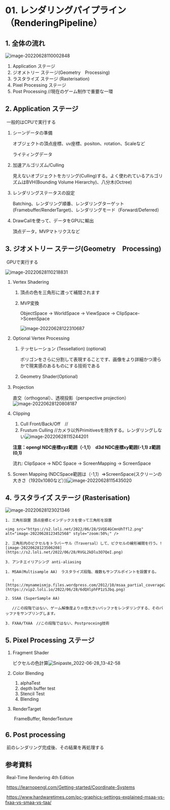 # 01. レンダリングパイプライン（RenderingPipeline）

## 1. 全体の流れ

![image-20220628110002848](https://s2.loli.net/2022/06/28/XeHnJANbuiwQT9r.png)

1. Application ステージ
2. ジオメトリー ステージ(Geometry　Processing)
3. ラスタライズ ステージ (Rasterisation)
4. Pixel Processing ステージ
5. Post Processing //現在のゲーム制作で重要な一環

## 2. Application ステージ 

​	一般的はCPUで実行する

1. シーンデータの準備

   オブジェクトの頂点座標、uv座標、positon、rotation、Scaleなど

   ライティングデータ

2. 加速アルゴリズム/Culling

   見えないオブジェクトをカリング(Culling)する。よく使われているアルゴリズムはBVH(Bounding Volume Hierarchy)、八分木(Octree)

3. レンダリングステータスの設定

   Batching、レンダリング順番、レンダリングターゲット(Framebuffer/RenderTarget)、レンダリングモード（Forward/Deferred）

4. DrawCallを使って、データをGPUに輸出

   頂点データ，MVPマトリクスなど

## 3. ジオメトリー ステージ(Geometry　Processing)　

​	GPUで実行する

![image-20220628110218831](https://s2.loli.net/2022/06/28/oVufQPdtkUFqW34.png)

1. Vertex Shadering 

   1. 頂点の色を三角形に渡って補間されます

   2. MVP変換　

      ObjectSpace -> WorldSpace -> ViewSpace -> ClipSpace->SceenSpace

      ![image-20220628122310687](https://s2.loli.net/2022/06/28/OGPQLFJiENMZ1mk.png)

2. Optional Vertex Processing

   1. テッセレーション (Tessellation) (optional)

      ポリゴンをさらに分割して表現することです、画像をより詳細かつ滑らかで現実感のあるものにする技術である

   2. Geometry Shader(Optional)　

3. Projection　

   直交（orthogonal）、透視投影（perspective projection）![image-20220628120808187](https://s2.loli.net/2022/06/28/dIrhAK3qiEYon7X.png)

4. Clipping 

   1. Cull Front/Back/Off　//
   2. Frustum Culling //カメラ以外Primitivesを除外する。レンダリングしない![image-20220628115244201](https://s2.loli.net/2022/06/28/N4ZnVsQv2fjkCFL.png)

   **注意：opengl NDC座標xyz範囲（-1,1）　d3d NDC座標xy範囲(-1,1) z範囲(0,1)**

   流れ: ClipSpace -> NDC Space -> ScreenMapping -> ScreenSpace

5. Screen Mapping  (NDCSpace範囲は（-1,1）=>ScreenSpace(スクリーンの大きさ（1920x1080など）))![image-20220628115435020](https://s2.loli.net/2022/06/28/H1AIQ2KYTufGdiv.png)

## 4. ラスタライズ ステージ (Rasterisation)

![image-20220628123021346](https://s2.loli.net/2022/06/28/GFD9rVcstulUhXe.png)

	1. 三角形設置 頂点座標とインデックスを使って三角形を設置

    <img src="https://s2.loli.net/2022/06/28/SVQE4GCmnUhTfl2.png" alt="image-20220628123452568" style="zoom:50%;" />

	2. 三角形内のピクセルをトラバーサル（Traversal）して、ピクセルの線形補間を行う。![image-20220628123506208](https://s2.loli.net/2022/06/28/RVGL2kDlu3O7QeI.png)

	3. アンチエイリアシング anti-aliasing

    1. MSAA(Multisample AA)　ラスタライズ段階、複数もサンプルポイントを設置する。

       ![https://mynameismjp.files.wordpress.com/2012/10/msaa_partial_coverage2.png](https://vip2.loli.io/2022/06/28/6dQXlphFP1zSJbq.png)

    2. SSAA (SuperSample AA) 

       //この段階ではない、ゲーム解像度よりｎ倍大きいバッファをレンダリングする、そのバッファをサンプリングします。

    3. FXAA/TXAA　//この段階ではない、Postproceing技術

## 5. Pixel Processing ステージ

1. Fragment Shader

   ピクセルの色計算![Snipaste_2022-06-28_13-42-58](https://vip2.loli.io/2022/06/28/Y58CrOLjQedURXI.png)

2. Color Blending

   1. alphaTest 
   2. depth buffer test
   3. Stencil Test
   4.  Blending

3. RenderTarget

   ​	FrameBuffer, RenderTexture

## 6. Post processing

​	前のレンダリング完成後、その結果を再処理する

## 参考資料

​	Real-Time Rendering 4th Edition

​	https://learnopengl.com/Getting-started/Coordinate-Systems

​	https://www.hardwaretimes.com/pc-graphics-settings-explained-msaa-vs-fxaa-vs-smaa-vs-taa/



